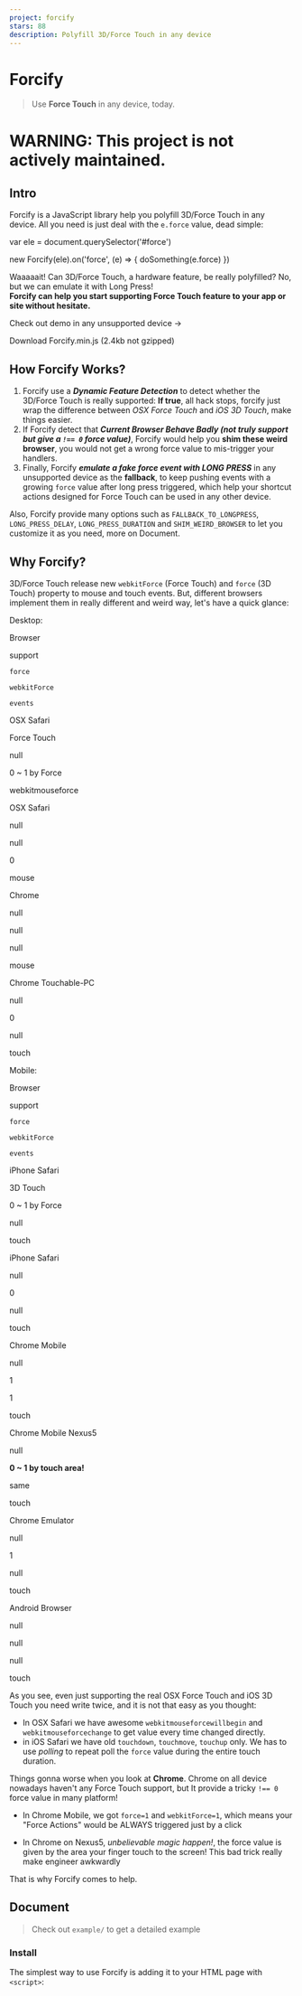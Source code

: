 ```yaml
---
project: forcify
stars: 88
description: Polyfill 3D/Force Touch in any device
---
```


Forcify
=======

> Use **Force Touch** in any device, today.

WARNING: This project is not actively maintained.
=================================================

Intro
-----

Forcify is a JavaScript library help you polyfill 3D/Force Touch in any device. All you need is just deal with the `e.force` value, dead simple:

var ele \= document.querySelector('#force')

new Forcify(ele).on('force', (e) \=> {
    doSomething(e.force)
})

Waaaaait! Can 3D/Force Touch, a hardware feature, be really polyfilled? No, but we can emulate it with Long Press!  
**Forcify can help you start supporting Force Touch feature to your app or site without hesitate.**

Check out demo in any unsupported device →

Download Forcify.min.js (2.4kb not gzipped)

How Forcify Works?
------------------

1.  Forcify use a _**Dynamic Feature Detection**_ to detect whether the 3D/Force Touch is really supported: **If true**, all hack stops, forcify just wrap the difference between _OSX Force Touch_ and _iOS 3D Touch_, make things easier.
2.  If Forcify detect that _**Current Browser Behave Badly (not truly support but give a `!== 0` force value)**_, Forcify would help you **shim these weird browser**, you would not get a wrong force value to mis-trigger your handlers.
3.  Finally, Forcify _**emulate a fake force event with LONG PRESS**_ in any unsupported device as the **fallback**, to keep pushing events with a growing `force` value after long press triggered, which help your shortcut actions designed for Force Touch can be used in any other device.

Also, Forcify provide many options such as `FALLBACK_TO_LONGPRESS`, `LONG_PRESS_DELAY`, `LONG_PRESS_DURATION` and `SHIM_WEIRD_BROWSER` to let you customize it as you need, more on Document.

Why Forcify?
------------

3D/Force Touch release new `webkitForce` (Force Touch) and `force` (3D Touch) property to mouse and touch events. But, different browsers implement them in really different and weird way, let's have a quick glance:

Desktop:

Browser

support

`force`

`webkitForce`

`events`

OSX Safari

Force Touch

null

0 ~ 1 by Force

webkitmouseforce

OSX Safari

null

null

0

mouse

Chrome

null

null

null

mouse

Chrome Touchable-PC

null

0

null

touch

Mobile:

Browser

support

`force`

`webkitForce`

`events`

iPhone Safari

3D Touch

0 ~ 1 by Force

null

touch

iPhone Safari

null

0

null

touch

Chrome Mobile

null

1

1

touch

Chrome Mobile Nexus5

null

**0 ~ 1 by touch area!**

same

touch

Chrome Emulator

null

1

null

touch

Android Browser

null

null

null

touch

As you see, even just supporting the real OSX Force Touch and iOS 3D Touch you need write twice, and it is not that easy as you thought:

-   In OSX Safari we have awesome `webkitmouseforcewillbegin` and `webkitmouseforcechange` to get value every time changed directly.
-   in iOS Safari we have old `touchdown`, `touchmove`, `touchup` only. We has to use _polling_ to repeat poll the `force` value during the entire touch duration.

Things gonna worse when you look at **Chrome**. Chrome on all device nowadays haven't any Force Touch support, but It provide a tricky `!== 0` force value in many platform!

-   In Chrome Mobile, we got `force=1` and `webkitForce=1`, which means your "Force Actions" would be ALWAYS triggered just by a click

-   In Chrome on Nexus5, _unbelievable magic happen!_, the force value is given by the area your finger touch to the screen! This bad trick really make engineer awkwardly

That is why Forcify comes to help.

Document
--------

> Check out `example/` to get a detailed example

### Install

The simplest way to use Forcify is adding it to your HTML page with `<script>`:

<script src\="https://unpkg.com/forcify/dist/forcify.min.js"\></script\>

And you can also include Forcify in your JavaScript bundle with ES6, CommonJS or AMD syntax.

$ npm install forcify --save

### Usage

Create a new Forcify instance, and use `on` to listen `force` event:

var ele  \= document.querySelector('#force')
var $ele \= new Forcify(ele)

// add event listener
$ele.on('force', (e) \=> {
    doSomething(e.force)
})

You can pass `options` into the `Forcify` constructor to override default options:

// only emit event in real supported device.
var $noFallback \= new Forcify(ele, {
    FALLBACK\_TO\_LONGPRESS: false
})

// I am sure there would be a mess watting for u
var $noShim \= new Forcify(ele, {
	SHIM\_WEIRD\_BROWSWR: false
})

// not easy to trigger...
var $longLongPress \= new Forcify(ele, {
	LONG\_PRESS\_DELAY: 10000 	//ms
})

Also, you can use `Forcify.config` to override default options globally

// let's make duration of the force grow slower.
Forcify.config({
	LONG\_PRESS\_DURATION: 500
})

API
---

### Forcify.defaults

Default options for Forcify instance.

##### `LONG_PRESS_DELAY: 200`

-   Type: `Number`
-   Default `200(ms)`
-   Delay to trigger fake Force Touch

##### `LONG_PRESS_DURATION: 100`

-   Type: `Number`
-   Default `1000(ms)`
-   Duration from MIN to MAX of the fake Force Touch

##### `FALLBACK_TO_LONGPRESS: true`

-   Type: `Boolean`
-   Default `true`
-   if Forcify fallback to long press on unsupport devices. if set false, Forcify will not fallback 'force' to 'long press'

##### `SHIM_WEIRD_BROWSER: true`

-   Type: `Boolean`
-   Default `true`
-   Some browser, such as Chrome, provide a very weird force value. if set false, Forcify would not try to find and ignore those weird behavior. Which means your "Force Actions" may
    -   be triggered just by a click in some 'force: 1' devices.
    -   be influenced in device like Nexus5 to give a force in (0,1)

### Forcify.detection

Object save the results of dynamic detection. All fields is `Boolean` type and default `false`.

##### `TOUCH3D`

Unfortunately there is not a feature detection for 3DTouch so far, so Forcify use a dynamic detection to detect it.  
If Forcify detects that force is support, all hacking stop.

##### `OSXFORCE`

OSX support real webkit force touch

##### `WEIRD_CHROME`

Chrome Mobile give any touchevent a 'force' property with value: 1.  
Forcify has to hack it.  
Forcify not detect Weird Chrome by UA but behaviors.

Known Issues
------------

-   When user use a old Macbook without force touch but a Magic Trackpad 2 and switch between them.

Thanks
------

Special thank to:

-   This nice post about iOS9 inspired me to create Forcify.
-   3D Touch Demo by @freinbichler, which I used in my examples.
